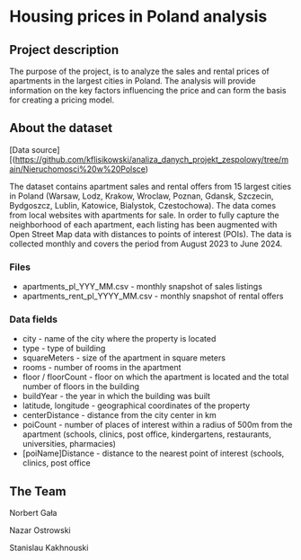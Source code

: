 # Housing prices in Poland analysis

## Project description
The purpose of the project, is to analyze the sales and rental prices of apartments in the largest cities in Poland. The analysis will provide information on the key factors influencing the price and can form the basis for creating a pricing model.


## About the dataset
[Data source][(https://github.com/kflisikowski/analiza_danych_projekt_zespolowy/tree/main/Nieruchomosci%20w%20Polsce)

The dataset contains apartment sales and rental offers from 15 largest cities in Poland (Warsaw, Lodz, Krakow, Wroclaw, Poznan, Gdansk, Szczecin, Bydgoszcz, Lublin, Katowice, Bialystok, Czestochowa). The data comes from local websites with apartments for sale. In order to fully capture the neighborhood of each apartment, each listing has been augmented with Open Street Map data with distances to points of interest (POIs). The data is collected monthly and covers the period from August 2023 to June 2024.

### Files
- apartments_pl_YYY_MM.csv - monthly snapshot of sales listings
- apartments_rent_pl_YYYY_MM.csv - monthly snapshot of rental offers
### Data fields
- city - name of the city where the property is located
- type - type of building
- squareMeters - size of the apartment in square meters
- rooms - number of rooms in the apartment
- floor / floorCount - floor on which the apartment is located and the total number of floors in the building
- buildYear - the year in which the building was built
- latitude, longitude - geographical coordinates of the property
- centerDistance - distance from the city center in km
- poiCount - number of places of interest within a radius of 500m from the apartment (schools, clinics, post office, kindergartens, restaurants, universities, pharmacies)
- [poiName]Distance - distance to the nearest point of interest (schools, clinics, post office

## The Team

Norbert Gała

Nazar Ostrowski

Stanislau Kakhnouski

